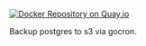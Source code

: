 [![Docker Repository on Quay.io](https://quay.io/repository/ptqa/postgres-backup-s3/status "Docker Repository on Quay.io")](https://quay.io/repository/ptqa/postgres-backup-s3)

Backup postgres to s3 via gocron.
